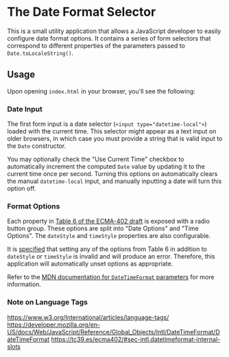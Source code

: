 # The Date Format Selector

This is a small utility application that allows a JavaScript developer to easily configure date format options.
It contains a series of form selectors that correspond to different properties of the parameters passed to `Date.toLocaleString()`.

## Usage

Upon opening `index.html` in your browser, you'll see the following:

### Date Input

The first form input is a date selector (`<input type="datetime-local">`) loaded with the current time.
This selector might appear as a text input on older browsers, in which case you must provide a string
that is valid input to the `Date` constructor.

You may optionally check the "Use Current Time" checkbox to automatically increment the computed `Date` value
by updating it to the current time once per second.
Turning this options on automatically clears the manual `datetime-local` input,
and manually inputting a date will turn this option off.

### Format Options

Each property in [Table 6 of the ECMA-402 draft](https://tc39.es/ecma402/#table-datetimeformat-components) is
exposed with a radio button group.
These options are split into "Date Options" and "Time Options".
The `dateStyle` and `timeStyle` properties are also configurable.

It is [specified](https://tc39.es/ecma402/#sec-initializedatetimeformat) that setting any of the options from Table 6
in addition to `dateStyle` or `timeStyle` is invalid and will produce an error.
Therefore, this application will automatically unset options as appropriate.

Refer to the [MDN documentation for `DateTimeFormat` parameters](https://developer.mozilla.org/en-US/docs/Web/JavaScript/Reference/Global_Objects/Intl/DateTimeFormat/DateTimeFormat#parameters)
for more information.

### Note on Language Tags

https://www.w3.org/International/articles/language-tags/
https://developer.mozilla.org/en-US/docs/Web/JavaScript/Reference/Global_Objects/Intl/DateTimeFormat/DateTimeFormat
https://tc39.es/ecma402/#sec-intl.datetimeformat-internal-slots
